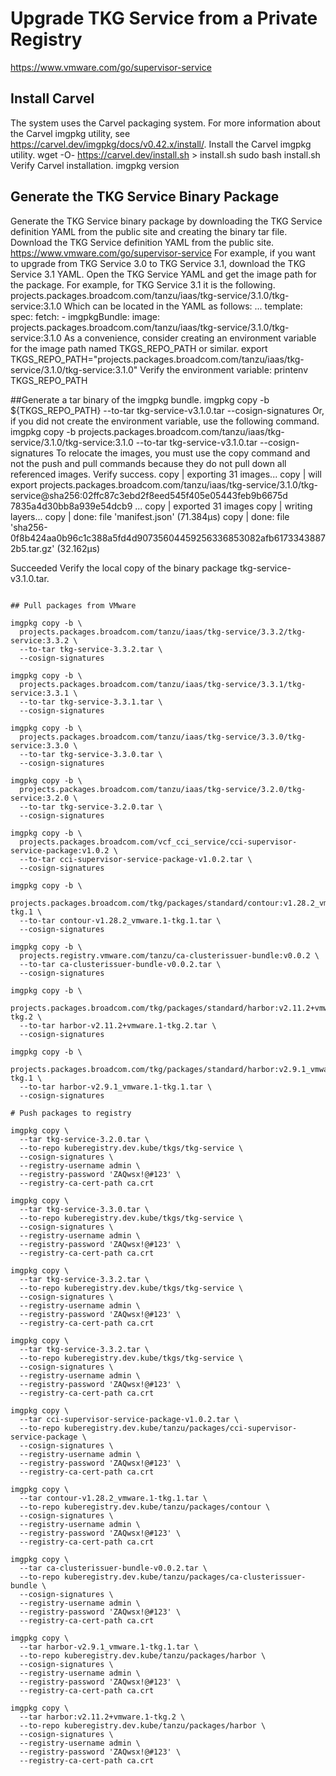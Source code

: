 # Upgrade TKG Service from a Private Registry

https://www.vmware.com/go/supervisor-service

## Install Carvel
The system uses the Carvel packaging system. For more information about the Carvel imgpkg utility, see https://carvel.dev/imgpkg/docs/v0.42.x/install/.
Install the Carvel imgpkg utility.
wget -O- https://carvel.dev/install.sh > install.sh
sudo bash install.sh
Verify Carvel installation.
imgpkg version

## Generate the TKG Service Binary Package
Generate the TKG Service binary package by downloading the TKG Service definition YAML from the public site and creating the binary tar file.
Download the TKG Service definition YAML from the public site.
https://www.vmware.com/go/supervisor-service
For example, if you want to upgrade from TKG Service 3.0 to TKG Service 3.1, download the TKG Service 3.1 YAML.
Open the TKG Service YAML and get the image path for the package.
For example, for TKG Service 3.1 it is the following.
projects.packages.broadcom.com/tanzu/iaas/tkg-service/3.1.0/tkg-service:3.1.0
Which can be located in the YAML as follows:
...
template:
    spec:
      fetch:
      - imgpkgBundle:
          image: projects.packages.broadcom.com/tanzu/iaas/tkg-service/3.1.0/tkg-service:3.1.0
As a convenience, consider creating an environment variable for the image path named TKGS_REPO_PATH or similar.
export TKGS_REPO_PATH="projects.packages.broadcom.com/tanzu/iaas/tkg-service/3.1.0/tkg-service:3.1.0"
Verify the environment variable:
printenv TKGS_REPO_PATH

##Generate a tar binary of the imgpkg bundle.
imgpkg copy -b ${TKGS_REPO_PATH} --to-tar tkg-service-v3.1.0.tar --cosign-signatures
Or, if you did not create the environment variable, use the following command.
imgpkg copy -b projects.packages.broadcom.com/tanzu/iaas/tkg-service/3.1.0/tkg-service:3.1.0 --to-tar tkg-service-v3.1.0.tar --cosign-signatures
To relocate the images, you must use the copy command and not the push and pull commands because they do not pull down all referenced images.
Verify success.
copy | exporting 31 images...
copy | will export projects.packages.broadcom.com/tanzu/iaas/tkg-service/3.1.0/tkg-service@sha256:02ffc87c3ebd2f8eed545f405e05443feb9b6675d                           7835a4d30bb8a939e54dcb9
...
copy | exported 31 images
copy | writing layers...
copy | done: file 'manifest.json' (71.384µs)
copy | done: file 'sha256-0f8b424aa0b96c1c388a5fd4d90735604459256336853082afb61733438872b5.tar.gz' (32.162µs)

Succeeded
Verify the local copy of the binary package tkg-service-v3.1.0.tar.
```

## Pull packages from VMware

imgpkg copy -b \
  projects.packages.broadcom.com/tanzu/iaas/tkg-service/3.3.2/tkg-service:3.3.2 \
  --to-tar tkg-service-3.3.2.tar \
  --cosign-signatures

imgpkg copy -b \
  projects.packages.broadcom.com/tanzu/iaas/tkg-service/3.3.1/tkg-service:3.3.1 \
  --to-tar tkg-service-3.3.1.tar \
  --cosign-signatures

imgpkg copy -b \
  projects.packages.broadcom.com/tanzu/iaas/tkg-service/3.3.0/tkg-service:3.3.0 \
  --to-tar tkg-service-3.3.0.tar \
  --cosign-signatures

imgpkg copy -b \
  projects.packages.broadcom.com/tanzu/iaas/tkg-service/3.2.0/tkg-service:3.2.0 \
  --to-tar tkg-service-3.2.0.tar \
  --cosign-signatures

imgpkg copy -b \
  projects.packages.broadcom.com/vcf_cci_service/cci-supervisor-service-package:v1.0.2 \
  --to-tar cci-supervisor-service-package-v1.0.2.tar \
  --cosign-signatures

imgpkg copy -b \
  projects.packages.broadcom.com/tkg/packages/standard/contour:v1.28.2_vmware.1-tkg.1 \
  --to-tar contour-v1.28.2_vmware.1-tkg.1.tar \
  --cosign-signatures

imgpkg copy -b \
  projects.registry.vmware.com/tanzu/ca-clusterissuer-bundle:v0.0.2 \
  --to-tar ca-clusterissuer-bundle-v0.0.2.tar \
  --cosign-signatures

imgpkg copy -b \
  projects.packages.broadcom.com/tkg/packages/standard/harbor:v2.11.2+vmware.1-tkg.2 \
  --to-tar harbor-v2.11.2+vmware.1-tkg.2.tar \
  --cosign-signatures

imgpkg copy -b \
  projects.packages.broadcom.com/tkg/packages/standard/harbor:v2.9.1_vmware.1-tkg.1 \
  --to-tar harbor-v2.9.1_vmware.1-tkg.1.tar \
  --cosign-signatures

# Push packages to registry

imgpkg copy \
  --tar tkg-service-3.2.0.tar \
  --to-repo kuberegistry.dev.kube/tkgs/tkg-service \
  --cosign-signatures \
  --registry-username admin \
  --registry-password 'ZAQwsx!@#123' \
  --registry-ca-cert-path ca.crt

imgpkg copy \
  --tar tkg-service-3.3.0.tar \
  --to-repo kuberegistry.dev.kube/tkgs/tkg-service \
  --cosign-signatures \
  --registry-username admin \
  --registry-password 'ZAQwsx!@#123' \
  --registry-ca-cert-path ca.crt

imgpkg copy \
  --tar tkg-service-3.3.2.tar \
  --to-repo kuberegistry.dev.kube/tkgs/tkg-service \
  --cosign-signatures \
  --registry-username admin \
  --registry-password 'ZAQwsx!@#123' \
  --registry-ca-cert-path ca.crt

imgpkg copy \
  --tar tkg-service-3.3.2.tar \
  --to-repo kuberegistry.dev.kube/tkgs/tkg-service \
  --cosign-signatures \
  --registry-username admin \
  --registry-password 'ZAQwsx!@#123' \
  --registry-ca-cert-path ca.crt

imgpkg copy \
  --tar cci-supervisor-service-package-v1.0.2.tar \
  --to-repo kuberegistry.dev.kube/tanzu/packages/cci-supervisor-service-package \
  --cosign-signatures \
  --registry-username admin \
  --registry-password 'ZAQwsx!@#123' \
  --registry-ca-cert-path ca.crt

imgpkg copy \
  --tar contour-v1.28.2_vmware.1-tkg.1.tar \
  --to-repo kuberegistry.dev.kube/tanzu/packages/contour \
  --cosign-signatures \
  --registry-username admin \
  --registry-password 'ZAQwsx!@#123' \
  --registry-ca-cert-path ca.crt

imgpkg copy \
  --tar ca-clusterissuer-bundle-v0.0.2.tar \
  --to-repo kuberegistry.dev.kube/tanzu/packages/ca-clusterissuer-bundle \
  --cosign-signatures \
  --registry-username admin \
  --registry-password 'ZAQwsx!@#123' \
  --registry-ca-cert-path ca.crt

imgpkg copy \
  --tar harbor-v2.9.1_vmware.1-tkg.1.tar \
  --to-repo kuberegistry.dev.kube/tanzu/packages/harbor \
  --cosign-signatures \
  --registry-username admin \
  --registry-password 'ZAQwsx!@#123' \
  --registry-ca-cert-path ca.crt

imgpkg copy \
  --tar harbor:v2.11.2+vmware.1-tkg.2 \
  --to-repo kuberegistry.dev.kube/tanzu/packages/harbor \
  --cosign-signatures \
  --registry-username admin \
  --registry-password 'ZAQwsx!@#123' \
  --registry-ca-cert-path ca.crt

